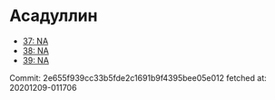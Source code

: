 # Асадуллин
- [37: NA](37.md)
- [38: NA](38.md)
- [39: NA](39.md)

Commit: 2e655f939cc33b5fde2c1691b9f4395bee05e012
 fetched at: 20201209-011706
